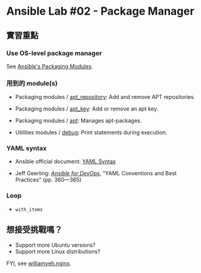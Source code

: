 Ansible Lab #02 - Package Manager
===

## 實習重點

### Use OS-level package manager

See [Ansible's Packaging Modules](http://docs.ansible.com/ansible/list_of_packaging_modules.html).


### 用到的 module(s)

- Packaging modules / [apt_repository](http://docs.ansible.com/ansible/apt_repository_module.html): Add and remove APT repositories.

- Packaging modules / [apt_key](http://docs.ansible.com/ansible/apt_key_module.html): Add or remove an apt key.

- Packaging modules / [apt](http://docs.ansible.com/ansible/apt_module.html): Manages apt-packages.


- Utilities modules / [debug](http://docs.ansible.com/ansible/debug_module.html): Print statements during execution.


### YAML syntax

- Ansible official document: [YAML Syntax](http://docs.ansible.com/ansible/YAMLSyntax.html)

- Jeff Geerling: *[Ansible for DevOps](https://leanpub.com/ansible-for-devops)*, "YAML Conventions and Best Practices" (pp. 360—365)


### Loop

- `with_items`


## 想接受挑戰嗎？

- Support more Ubuntu versions?
- Support more Linux distributions?

FYI, see [williamyeh.nginx](https://github.com/William-Yeh/ansible-nginx).

